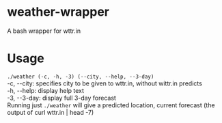 # weather-wrapper
A bash wrapper for wttr.in

# Usage
`./weather (-c, -h, -3) (--city, --help, --3-day)`  
-c, --city: specifies city to be given to wttr.in, without wittr.in predicts  
-h, --help: display help text  
-3, --3-day: display full 3-day forecast  
Running just `./weather` will give a predicted location, current forecast (the output of curl wttr.in | head -7)

